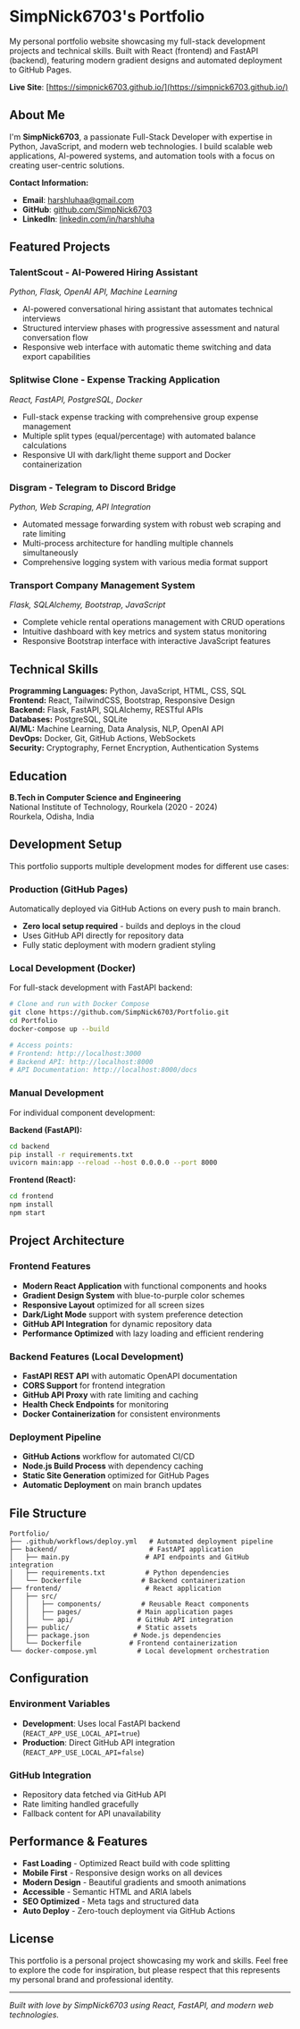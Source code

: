# SimpNick6703's Portfolio

My personal portfolio website showcasing my full-stack development projects and technical skills. Built with React (frontend) and FastAPI (backend), featuring modern gradient designs and automated deployment to GitHub Pages.

**Live Site**: [https://simpnick6703.github.io/](https://simpnick6703.github.io/)

## About Me

I'm **SimpNick6703**, a passionate Full-Stack Developer with expertise in Python, JavaScript, and modern web technologies. I build scalable web applications, AI-powered systems, and automation tools with a focus on creating user-centric solutions.

**Contact Information:**
- **Email**: [harshluhaa@gmail.com](mailto:harshluhaa@gmail.com)
- **GitHub**: [github.com/SimpNick6703](https://github.com/SimpNick6703)
- **LinkedIn**: [linkedin.com/in/harshluha](https://linkedin.com/in/harshluha)

## Featured Projects

### TalentScout - AI-Powered Hiring Assistant
*Python, Flask, OpenAI API, Machine Learning*
- AI-powered conversational hiring assistant that automates technical interviews
- Structured interview phases with progressive assessment and natural conversation flow
- Responsive web interface with automatic theme switching and data export capabilities

### Splitwise Clone - Expense Tracking Application
*React, FastAPI, PostgreSQL, Docker*
- Full-stack expense tracking with comprehensive group expense management
- Multiple split types (equal/percentage) with automated balance calculations
- Responsive UI with dark/light theme support and Docker containerization

### Disgram - Telegram to Discord Bridge
*Python, Web Scraping, API Integration*
- Automated message forwarding system with robust web scraping and rate limiting
- Multi-process architecture for handling multiple channels simultaneously
- Comprehensive logging system with various media format support

### Transport Company Management System
*Flask, SQLAlchemy, Bootstrap, JavaScript*
- Complete vehicle rental operations management with CRUD operations
- Intuitive dashboard with key metrics and system status monitoring
- Responsive Bootstrap interface with interactive JavaScript features

## Technical Skills

**Programming Languages:** Python, JavaScript, HTML, CSS, SQL  
**Frontend:** React, TailwindCSS, Bootstrap, Responsive Design  
**Backend:** Flask, FastAPI, SQLAlchemy, RESTful APIs  
**Databases:** PostgreSQL, SQLite  
**AI/ML:** Machine Learning, Data Analysis, NLP, OpenAI API  
**DevOps:** Docker, Git, GitHub Actions, WebSockets  
**Security:** Cryptography, Fernet Encryption, Authentication Systems

## Education

**B.Tech in Computer Science and Engineering**  
National Institute of Technology, Rourkela (2020 - 2024)  
Rourkela, Odisha, India

## Development Setup

This portfolio supports multiple development modes for different use cases:

### Production (GitHub Pages)
Automatically deployed via GitHub Actions on every push to main branch.
- **Zero local setup required** - builds and deploys in the cloud
- Uses GitHub API directly for repository data
- Fully static deployment with modern gradient styling

### Local Development (Docker)
For full-stack development with FastAPI backend:

```bash
# Clone and run with Docker Compose
git clone https://github.com/SimpNick6703/Portfolio.git
cd Portfolio
docker-compose up --build

# Access points:
# Frontend: http://localhost:3000
# Backend API: http://localhost:8000
# API Documentation: http://localhost:8000/docs
```

### Manual Development
For individual component development:

**Backend (FastAPI):**
```bash
cd backend
pip install -r requirements.txt
uvicorn main:app --reload --host 0.0.0.0 --port 8000
```

**Frontend (React):**
```bash
cd frontend
npm install
npm start
```

## Project Architecture

### Frontend Features
- **Modern React Application** with functional components and hooks
- **Gradient Design System** with blue-to-purple color schemes
- **Responsive Layout** optimized for all screen sizes
- **Dark/Light Mode** support with system preference detection
- **GitHub API Integration** for dynamic repository data
- **Performance Optimized** with lazy loading and efficient rendering

### Backend Features (Local Development)
- **FastAPI REST API** with automatic OpenAPI documentation
- **CORS Support** for frontend integration
- **GitHub API Proxy** with rate limiting and caching
- **Health Check Endpoints** for monitoring
- **Docker Containerization** for consistent environments

### Deployment Pipeline
- **GitHub Actions** workflow for automated CI/CD
- **Node.js Build Process** with dependency caching
- **Static Site Generation** optimized for GitHub Pages
- **Automatic Deployment** on main branch updates

## File Structure

```
Portfolio/
├── .github/workflows/deploy.yml   # Automated deployment pipeline
├── backend/                       # FastAPI application
│   ├── main.py                   # API endpoints and GitHub integration
│   ├── requirements.txt          # Python dependencies
│   └── Dockerfile               # Backend containerization
├── frontend/                     # React application
│   ├── src/
│   │   ├── components/          # Reusable React components
│   │   ├── pages/              # Main application pages
│   │   └── api/                # GitHub API integration
│   ├── public/                 # Static assets
│   ├── package.json           # Node.js dependencies
│   └── Dockerfile            # Frontend containerization
└── docker-compose.yml          # Local development orchestration
```

## Configuration

### Environment Variables
- **Development**: Uses local FastAPI backend (`REACT_APP_USE_LOCAL_API=true`)
- **Production**: Direct GitHub API integration (`REACT_APP_USE_LOCAL_API=false`)

### GitHub Integration
- Repository data fetched via GitHub API
- Rate limiting handled gracefully
- Fallback content for API unavailability

## Performance & Features

- **Fast Loading** - Optimized React build with code splitting
- **Mobile First** - Responsive design works on all devices
- **Modern Design** - Beautiful gradients and smooth animations
- **Accessible** - Semantic HTML and ARIA labels
- **SEO Optimized** - Meta tags and structured data
- **Auto Deploy** - Zero-touch deployment via GitHub Actions

## License

This portfolio is a personal project showcasing my work and skills. Feel free to explore the code for inspiration, but please respect that this represents my personal brand and professional identity.

---

*Built with love by SimpNick6703 using React, FastAPI, and modern web technologies.*
